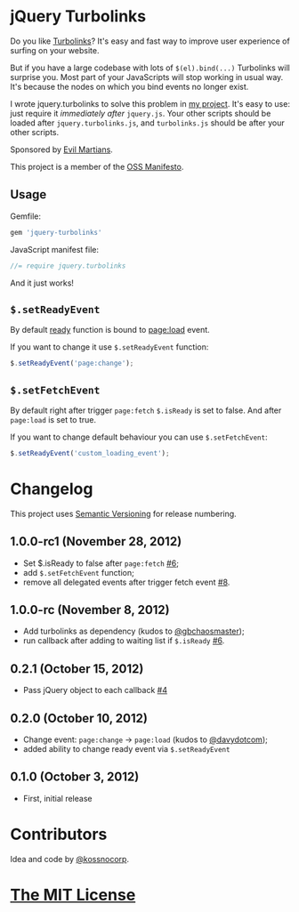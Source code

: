 # jQuery Turbolinks

Do you like [Turbolinks](https://github.com/rails/turbolinks)? It's easy and fast way to improve user experience of surfing on your website.

But if you have a large codebase with lots of `$(el).bind(...)` Turbolinks will surprise you. Most part of your JavaScripts will stop working in usual way. It's because the nodes on which you bind events no longer exist.

I wrote jquery.turbolinks to solve this problem in [my project](http://amplifr.com). It's easy to use: just require it *immediately after* `jquery.js`. Your other scripts should be loaded after `jquery.turbolinks.js`, and `turbolinks.js` should be after your other scripts.

Sponsored by [Evil Martians](http://evilmartians.com/).

This project is a member of the [OSS Manifesto](http://ossmanifesto.org/).

## Usage

Gemfile:
``` js
gem 'jquery-turbolinks'
```

JavaScript manifest file:
``` js
//= require jquery.turbolinks
```

And it just works!

## `$.setReadyEvent`

By default [ready](https://github.com/kossnocorp/jquery.turbolinks/blob/master/src/jquery.turbolinks.coffee#L17:L18) function is bound to [page:load](https://github.com/rails/turbolinks/#events) event.

If you want to change it use `$.setReadyEvent` function:

``` js
$.setReadyEvent('page:change');
```

## `$.setFetchEvent`

By default right after trigger `page:fetch` `$.isReady` is set to false. And after `page:load` is set to true.

If you want to change default behaviour you can use `$.setFetchEvent`:

``` js
$.setReadyEvent('custom_loading_event');
```

# Changelog

This project uses [Semantic Versioning](http://semver.org/) for release numbering.

## 1.0.0-rc1 (November 28, 2012)

* Set $.isReady to false after `page:fetch` [#6](https://github.com/kossnocorp/jquery.turbolinks/issues/6);
* add `$.setFetchEvent` function;
* remove all delegated events after trigger fetch event [#8](https://github.com/kossnocorp/jquery.turbolinks/issues/8).

## 1.0.0-rc (November 8, 2012)

* Add turbolinks as dependency (kudos to [@gbchaosmaster](https://github.com/gbchaosmaster));
* run callback after adding to waiting list if `$.isReady` [#6](https://github.com/kossnocorp/jquery.turbolinks/issues/6).

## 0.2.1 (October 15, 2012)

* Pass jQuery object to each callback [#4](https://github.com/kossnocorp/jquery.turbolinks/issues/4)

## 0.2.0 (October 10, 2012)

* Change event: `page:change` -> `page:load` (kudos to [@davydotcom](https://github.com/davydotcom));
* added ability to change ready event via `$.setReadyEvent`

## 0.1.0 (October 3, 2012)

* First, initial release

# Contributors

Idea and code by [@kossnocorp](http://koss.nocorp.me/).

# [The MIT License](https://github.com/kossnocorp/jquery.turbolinks/blob/master/LICENSE.md)
